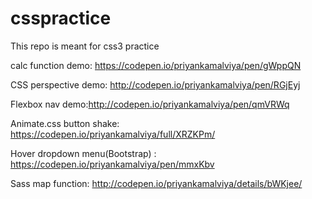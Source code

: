 # csspractice
This repo is meant for css3 practice


calc function demo:
https://codepen.io/priyankamalviya/pen/gWppQN


CSS perspective demo:
http://codepen.io/priyankamalviya/pen/RGjEyj


Flexbox nav demo:http://codepen.io/priyankamalviya/pen/qmVRWq

Animate.css button shake: https://codepen.io/priyankamalviya/full/XRZKPm/


Hover dropdown menu(Bootstrap) : https://codepen.io/priyankamalviya/pen/mmxKbv

Sass map function: http://codepen.io/priyankamalviya/details/bWKjee/





